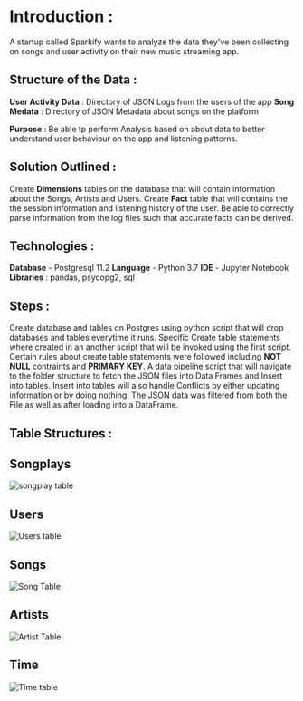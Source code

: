 # Introduction :
A startup called Sparkify wants to analyze the data they've been collecting on songs and user activity on their new music streaming app.

## Structure of the Data :

**User Activity Data** : Directory of JSON Logs from the users of the app
**Song Medata** : Directory of JSON Metadata about songs on the platform

**Purpose** : Be able tp perform Analysis based on about data to better understand user behaviour on the app and listening patterns.

## Solution Outlined :
Create **Dimensions** tables on the database that will contain information about the Songs, Artists and Users.
Create **Fact** table that will contains the the session information and listening history of the user. 
Be able to correctly parse information from the log files such that accurate facts can be derived.

## Technologies :  
**Database** - Postgresql 11.2
**Language** - Python 3.7
**IDE** - Jupyter Notebook
**Libraries** : pandas, psycopg2, sql

## Steps :

Create database and tables on Postgres using python script that will drop databases and tables everytime it runs.
Specific Create table statements where created in an another script that will be invoked using the first script. Certain rules about create table statements were followed including **NOT NULL** contraints and **PRIMARY KEY**.
A data pipeline script that will navigate to the folder structure to fetch the JSON files into Data Frames and Insert into tables. Insert into tables will also handle Conflicts by either updating information or by doing nothing.
The JSON data was filtered from both the File as well as after loading into a DataFrame. 

## Table Structures :

## Songplays
![songplay table](https://imgur.com/DDAqBZV.png)

## Users
![Users table](https://imgur.com/UydZLK9.png)

## Songs
![Song Table](https://imgur.com/FLzUjnD.png)

## Artists
![Artist Table](https://imgur.com/3OmygrW.png)

## Time
![Time table](https://imgur.com/Giyjfar.png)

